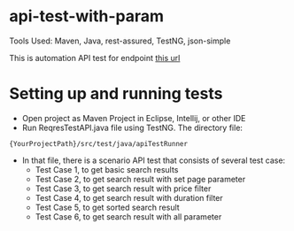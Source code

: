 # api-test-with-param

Tools Used: Maven, Java, rest-assured, TestNG, json-simple

This is automation API test for endpoint [this url](https://skillacademy.com/api/skillacademy/discovery/search)

# Setting up and running tests

* Open project as Maven Project in Eclipse, Intellij, or other IDE
* Run ReqresTestAPI.java file using TestNG. The directory file:
```
{YourProjectPath}/src/test/java/apiTestRunner
```
* In that file, there is a scenario API test that consists of several test case:
	* Test Case 1, to get basic search results 
	* Test Case 2, to get search result with set page parameter
	* Test Case 3, to get search result with price filter
	* Test Case 4, to get search result with duration filter
	* Test Case 5, to get sorted search result
	* Test Case 6, to get search result with all parameter